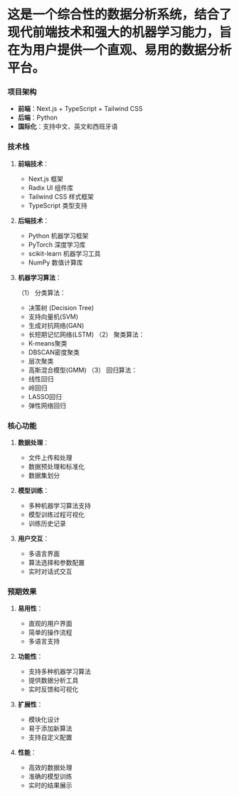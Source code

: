 # 这是一个综合性的数据分析系统，结合了现代前端技术和强大的机器学习能力，旨在为用户提供一个直观、易用的数据分析平台。

### 项目架构
- **前端**：Next.js + TypeScript + Tailwind CSS
- **后端**：Python
- **国际化**：支持中文、英文和西班牙语

### 技术栈
1. **前端技术**：
   - Next.js 框架
   - Radix UI 组件库
   - Tailwind CSS 样式框架
   - TypeScript 类型支持

2. **后端技术**：
   - Python 机器学习框架
   - PyTorch 深度学习库
   - scikit-learn 机器学习工具
   - NumPy 数值计算库

3. **机器学习算法**：
   
   （1） 分类算法：
      - 决策树 (Decision Tree)
      - 支持向量机(SVM)
      - 生成对抗网络(GAN)
      - 长短期记忆网络(LSTM)
   （2） 聚类算法：
      - K-means聚类
      - DBSCAN密度聚类
      - 层次聚类
      - 高斯混合模型(GMM)
   （3） 回归算法：
      - 线性回归
      - 岭回归
      - LASSO回归
      - 弹性网络回归

### 核心功能
1. **数据处理**：
   - 文件上传和处理
   - 数据预处理和标准化
   - 数据集划分

2. **模型训练**：
   - 多种机器学习算法支持
   - 模型训练过程可视化
   - 训练历史记录

3. **用户交互**：
   - 多语言界面
   - 算法选择和参数配置
   - 实时对话式交互

### 预期效果
1. **易用性**：
   - 直观的用户界面
   - 简单的操作流程
   - 多语言支持

2. **功能性**：
   - 支持多种机器学习算法
   - 提供数据分析工具
   - 实时反馈和可视化

3. **扩展性**：
   - 模块化设计
   - 易于添加新算法
   - 支持自定义配置

4. **性能**：
   - 高效的数据处理
   - 准确的模型训练
   - 实时的结果展示

